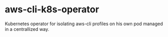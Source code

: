 # aws-cli-k8s-operator
Kubernetes operator for isolating aws-cli profiles on his own pod managed in a centrallized way.
